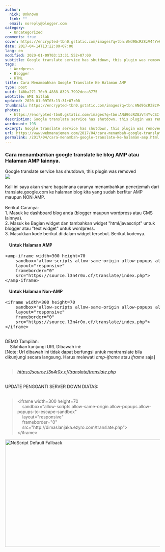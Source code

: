 ```yaml
---
author:
  nick: Unknown
  link: ""
  email: noreply@blogger.com
category:
  - Uncategorized
comments: true
cover: https://encrypted-tbn0.gstatic.com/images?q=tbn:ANd9GcRZ8zV44YvCSI-H-ZORzXuVh4MXW0hDc7tECPrChm8Mtz_TyFDMofUn7uLIBQ
date: 2017-04-14T13:22:00+07:00
lang: en
modified: 2020-01-09T03:13:31.552+07:00
subtitle: Google translate service has shutdown, this plugin was removed
tags:
  - Wordpress
  - Blogger
  - HTML
title: Cara Menambahkan Google Translate Ke Halaman AMP
type: post
uuid: 140ba271-70c9-4888-8323-7992dcca3775
webtitle: WMI Gitlab
updated: 2020-01-09T03:13:31+07:00
thumbnail: https://encrypted-tbn0.gstatic.com/images?q=tbn:ANd9GcRZ8zV44YvCSI-H-ZORzXuVh4MXW0hDc7tECPrChm8Mtz_TyFDMofUn7uLIBQ
photos:
  - https://encrypted-tbn0.gstatic.com/images?q=tbn:ANd9GcRZ8zV44YvCSI-H-ZORzXuVh4MXW0hDc7tECPrChm8Mtz_TyFDMofUn7uLIBQ
description: Google translate service has shutdown, this plugin was removed
wordcount: 198
excerpt: Google translate service has shutdown, this plugin was removed
url: https://www.webmanajemen.com/2017/04/cara-menambah-google-translate-ke-halaman-amp.html
permalink: /2017/04/cara-menambah-google-translate-ke-halaman-amp.html
---
```


<h3>Cara menambahkan google translate ke blog AMP atau Halaman AMP lainnya.</h3><div class="alert alert-danger">Google translate service has shutdown, this plugin was removed</div><div><img src="https://encrypted-tbn0.gstatic.com/images?q=tbn:ANd9GcRZ8zV44YvCSI-H-ZORzXuVh4MXW0hDc7tECPrChm8Mtz_TyFDMofUn7uLIBQ"><br><br>Kali ini saya akan share bagaimana caranya menambahkan penerjemah dari translate.google.com ke halaman blog kita yang sudah berfitur AMP maupun NON-AMP.</div><div><br></div><div>Berikut Caranya:</div><div>1. Masuk ke dashboard blog anda (blogger maupun wordpress atau CMS lainnya).</div><div>2. Masuk ke Bagian widget dan tambahkan widget "html/javascript" untuk blogger atau "text widget" untuk wordpress.</div><div>3. Masukkan kode berikut di dalam widget tersebut. Berikut kodenya.<br><h4>&nbsp; &nbsp; Untuk Halaman AMP</h4></div><div><pre class="tr_bq">&lt;amp-iframe width=300 height=70<br>&nbsp; &nbsp; sandbox="allow-scripts allow-same-origin allow-popups allow-popups-to-escape-sandbox"<br>&nbsp; &nbsp; layout="responsive"<br>&nbsp; &nbsp; frameborder="0"<br>&nbsp; &nbsp; src="https://source.l3n4r0x.cf/translate/index.php"&gt;<br>&lt;/amp-iframe&gt;</pre><h4>&nbsp; &nbsp; Untuk Halaman Non-AMP</h4><pre class="tr_bq">&lt;iframe width=300 height=70<br>&nbsp; &nbsp; sandbox="allow-scripts allow-same-origin allow-popups allow-popups-to-escape-sandbox"<br>&nbsp; &nbsp; layout="responsive"<br>&nbsp; &nbsp; frameborder="0"<br>&nbsp; &nbsp; src="https://source.l3n4r0x.cf/translate/index.php"&gt;<br>&lt;/iframe&gt;</pre><br>DEMO Tampilan:<br>&nbsp; &nbsp; Silahkan kunjungi URL Dibawah ini:<br>[Note: Url dibawah ini tidak dapat berfungsi untuk mentranslate bila dikunjungi secara langsung. Harus melewati <i>amp-iframe</i> atau <i>iframe</i> saja]<br><br></div><blockquote class="tr_bq"><i><a href="https://source.l3n4r0x.cf/translate/translate.php" rel="noopener noreferer nofollow">https://source.l3n4r0x.cf/translate/translate.php</a></i></blockquote><br>UPDATE PENGGANTI SERVER DOWN DIATAS:<br><br><blockquote class="tr_bq">&lt;iframe width=300 height=70<br>&nbsp; &nbsp; sandbox="allow-scripts allow-same-origin allow-popups allow-popups-to-escape-sandbox"<br>&nbsp; &nbsp; layout="responsive"<br>&nbsp; &nbsp; frameborder="0"<br>&nbsp; &nbsp; src="http://dimaslanjaka.ezyro.com/translate.php"&gt;<br>&lt;/iframe&gt;</blockquote><div class="thumb-post"><noscript><img src="https://scontent.fsub2-1.fna.fbcdn.net/v/t1.0-9/fr/cp0/e15/q65/17796846_1773189839677671_6977008867135609966_n.png.jpg?efg=eyJpIjoidCJ9&amp;oh=292c21d1c58e8e185a8d6c63dec60c5a&amp;oe=5957C4B8" width="650" height="350" alt="NoScript Default Fallback" title="default fallback"></noscript> </div>